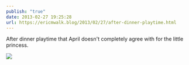 ```yaml
---
publish: "true"
date: 2013-02-27 19:25:28
url: https://ericmwalk.blog/2013/02/27/after-dinner-playtime.html
---
```


After dinner playtime that April doesn't completely agree with for the little princess.

![](https://ericmwalk.blog/uploads/2022/0ebab55dad.jpg)